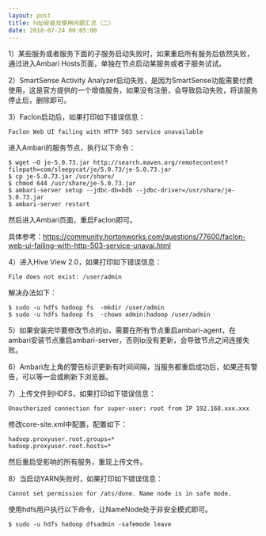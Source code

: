```yaml
---
layout: post
title: hdp安装及使用问题汇总（二）
date: 2018-07-24 00:05:00
---
```


1）某些服务或者服务下面的子服务启动失败时，如果重启所有服务后依然失败，通过进入Ambari Hosts页面，单独在节点启动某服务或者子服务试试。

2）SmartSense Activity Analyzer启动失败，是因为SmartSense功能需要付费使用，这是官方提供的一个增值服务，如果没有注册，会导致启动失败，将该服务停止后，删除即可。

3）Faclon启动后，如果打印如下错误信息：

```
Faclon Web UI failing with HTTP 503 service unavailable
```

进入Ambari的服务节点，执行以下命令：

```
$ wget –O je-5.0.73.jar http://search.maven.org/remotecontent?filepath=com/sleepycat/je/5.0.73/je-5.0.73.jar
$ cp je-5.0.73.jar /usr/share/
$ chmod 644 /usr/share/je-5.0.73.jar
$ ambari-server setup --jdbc-db=bdb --jdbc-driver=/usr/share/je-5.0.73.jar
$ ambari-server restart
```

然后进入Ambari页面，重启Faclon即可。

具体参考：https://community.hortonworks.com/questions/77600/faclon-web-ui-failing-with-http-503-service-unavai.html

4）进入Hive View 2.0，如果打印如下错误信息：

```
File does not exist: /user/admin
```

解决办法如下：

```
$ sudo -u hdfs hadoop fs  -mkdir /user/admin
$ sudo -u hdfs hadoop fs  -chown admin:hadoop /user/admin
```

5）如果安装完毕要修改节点的ip，需要在所有节点重启ambari-agent，在ambari安装节点重启ambari-server，否则ip没有更新，会导致节点之间连接失败。

6）Ambari左上角的警告标识更新有时间间隔，当服务都重启成功后，如果还有警告，可以等一会或刷新下浏览器。

7）上传文件到HDFS，如果打印如下错误信息：

```
Unauthorized connection for super-user: root from IP 192.168.xxx.xxx
```

修改core-site.xml中配置，配置如下：

```
hadoop.proxyuser.root.groups=*
hadoop.proxyuser.root.hosts=*
```

然后重启受影响的所有服务，重现上传文件。

8）当启动YARN失败时，如果打印如下错误信息：

```
Cannot set permission for /ats/done. Name node is in safe mode.
```

使用hdfs用户执行以下命令，让NameNode处于非安全模式即可。

```
$ sudo -u hdfs hadoop dfsadmin -safemode leave
```

